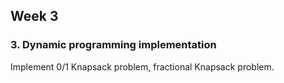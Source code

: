 ## Week 3
### 3. Dynamic programming implementation
Implement 0/1 Knapsack problem, fractional Knapsack problem.
